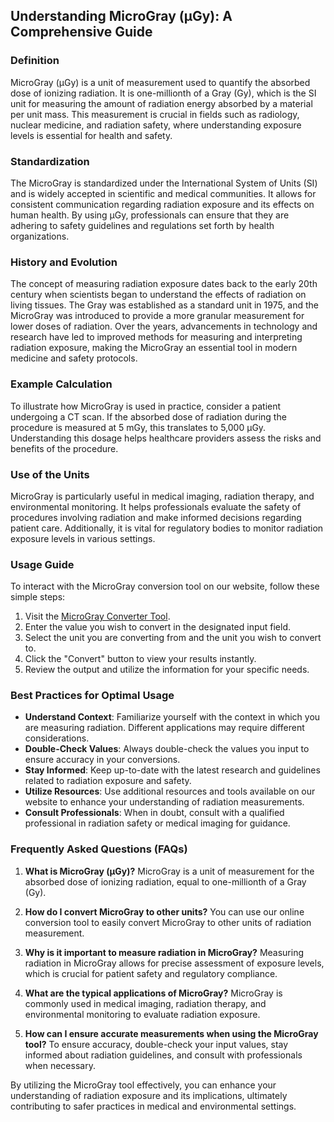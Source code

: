 ## Understanding MicroGray (μGy): A Comprehensive Guide

### Definition
MicroGray (μGy) is a unit of measurement used to quantify the absorbed dose of ionizing radiation. It is one-millionth of a Gray (Gy), which is the SI unit for measuring the amount of radiation energy absorbed by a material per unit mass. This measurement is crucial in fields such as radiology, nuclear medicine, and radiation safety, where understanding exposure levels is essential for health and safety.

### Standardization
The MicroGray is standardized under the International System of Units (SI) and is widely accepted in scientific and medical communities. It allows for consistent communication regarding radiation exposure and its effects on human health. By using μGy, professionals can ensure that they are adhering to safety guidelines and regulations set forth by health organizations.

### History and Evolution
The concept of measuring radiation exposure dates back to the early 20th century when scientists began to understand the effects of radiation on living tissues. The Gray was established as a standard unit in 1975, and the MicroGray was introduced to provide a more granular measurement for lower doses of radiation. Over the years, advancements in technology and research have led to improved methods for measuring and interpreting radiation exposure, making the MicroGray an essential tool in modern medicine and safety protocols.

### Example Calculation
To illustrate how MicroGray is used in practice, consider a patient undergoing a CT scan. If the absorbed dose of radiation during the procedure is measured at 5 mGy, this translates to 5,000 μGy. Understanding this dosage helps healthcare providers assess the risks and benefits of the procedure.

### Use of the Units
MicroGray is particularly useful in medical imaging, radiation therapy, and environmental monitoring. It helps professionals evaluate the safety of procedures involving radiation and make informed decisions regarding patient care. Additionally, it is vital for regulatory bodies to monitor radiation exposure levels in various settings.

### Usage Guide
To interact with the MicroGray conversion tool on our website, follow these simple steps:
1. Visit the [MicroGray Converter Tool](https://www.inayam.co/unit-converter/radioactivity).
2. Enter the value you wish to convert in the designated input field.
3. Select the unit you are converting from and the unit you wish to convert to.
4. Click the "Convert" button to view your results instantly.
5. Review the output and utilize the information for your specific needs.

### Best Practices for Optimal Usage
- **Understand Context**: Familiarize yourself with the context in which you are measuring radiation. Different applications may require different considerations.
- **Double-Check Values**: Always double-check the values you input to ensure accuracy in your conversions.
- **Stay Informed**: Keep up-to-date with the latest research and guidelines related to radiation exposure and safety.
- **Utilize Resources**: Use additional resources and tools available on our website to enhance your understanding of radiation measurements.
- **Consult Professionals**: When in doubt, consult with a qualified professional in radiation safety or medical imaging for guidance.

### Frequently Asked Questions (FAQs)

1. **What is MicroGray (μGy)?**
   MicroGray is a unit of measurement for the absorbed dose of ionizing radiation, equal to one-millionth of a Gray (Gy).

2. **How do I convert MicroGray to other units?**
   You can use our online conversion tool to easily convert MicroGray to other units of radiation measurement.

3. **Why is it important to measure radiation in MicroGray?**
   Measuring radiation in MicroGray allows for precise assessment of exposure levels, which is crucial for patient safety and regulatory compliance.

4. **What are the typical applications of MicroGray?**
   MicroGray is commonly used in medical imaging, radiation therapy, and environmental monitoring to evaluate radiation exposure.

5. **How can I ensure accurate measurements when using the MicroGray tool?**
   To ensure accuracy, double-check your input values, stay informed about radiation guidelines, and consult with professionals when necessary.

By utilizing the MicroGray tool effectively, you can enhance your understanding of radiation exposure and its implications, ultimately contributing to safer practices in medical and environmental settings.